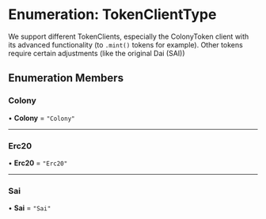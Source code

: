 # Enumeration: TokenClientType

We support different TokenClients, especially the ColonyToken client with
its advanced functionality (to `.mint()` tokens for example). Other tokens
require certain adjustments (like the original Dai (SAI))

## Enumeration Members

### Colony

• **Colony** = ``"Colony"``

___

### Erc20

• **Erc20** = ``"Erc20"``

___

### Sai

• **Sai** = ``"Sai"``

